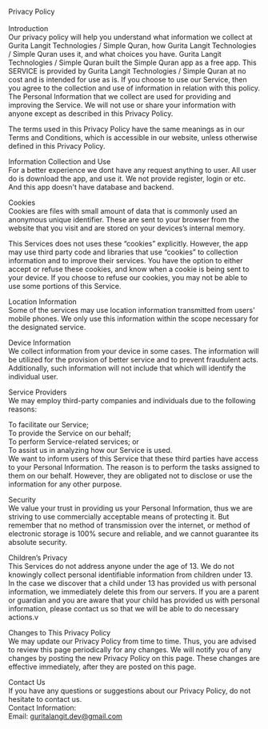 Privacy Policy<br><br>
Introduction<br>
Our privacy policy will help you understand what information we collect at Gurita Langit Technologies / Simple Quran, how Gurita Langit Technologies / Simple Quran uses it, and what choices you have. Gurita Langit Technologies / Simple Quran built the Simple Quran app as a free app. This SERVICE is provided by Gurita Langit Technologies / Simple Quran at no cost and is intended for use as is. If you choose to use our Service, then you agree to the collection and use of information in relation with this policy. The Personal Information that we collect are used for providing and improving the Service. We will not use or share your information with anyone except as described in this Privacy Policy.<br>

The terms used in this Privacy Policy have the same meanings as in our Terms and Conditions, which is accessible in our website, unless otherwise defined in this Privacy Policy.<br>

Information Collection and Use<br>
For a better experience we dont have any request anything to user. All user do is download the app, and use it. We not provide register, login or etc. And this app doesn't have database and backend.<br>

Cookies<br>
Cookies are files with small amount of data that is commonly used an anonymous unique identifier. These are sent to your browser from the website that you visit and are stored on your devices’s internal memory.<br>

This Services does not uses these “cookies” explicitly. However, the app may use third party code and libraries that use “cookies” to collection information and to improve their services. You have the option to either accept or refuse these cookies, and know when a cookie is being sent to your device. If you choose to refuse our cookies, you may not be able to use some portions of this Service.<br>

Location Information<br>
Some of the services may use location information transmitted from users' mobile phones. We only use this information within the scope necessary for the designated service.<br>

Device Information<br>
We collect information from your device in some cases. The information will be utilized for the provision of better service and to prevent fraudulent acts. Additionally, such information will not include that which will identify the individual user.<br>

Service Providers<br>
We may employ third-party companies and individuals due to the following reasons:<br>

To facilitate our Service;<br>
To provide the Service on our behalf;<br>
To perform Service-related services; or<br>
To assist us in analyzing how our Service is used.<br>
We want to inform users of this Service that these third parties have access to your Personal Information. The reason is to perform the tasks assigned to them on our behalf. However, they are obligated not to disclose or use the information for any other purpose.<br>

Security<br>
We value your trust in providing us your Personal Information, thus we are striving to use commercially acceptable means of protecting it. But remember that no method of transmission over the internet, or method of electronic storage is 100% secure and reliable, and we cannot guarantee its absolute security.<br>

Children’s Privacy<br>
This Services do not address anyone under the age of 13. We do not knowingly collect personal identifiable information from children under 13. In the case we discover that a child under 13 has provided us with personal information, we immediately delete this from our servers. If you are a parent or guardian and you are aware that your child has provided us with personal information, please contact us so that we will be able to do necessary actions.v

Changes to This Privacy Policy<br>
We may update our Privacy Policy from time to time. Thus, you are advised to review this page periodically for any changes. We will notify you of any changes by posting the new Privacy Policy on this page. These changes are effective immediately, after they are posted on this page.<br>

Contact Us<br>
If you have any questions or suggestions about our Privacy Policy, do not hesitate to contact us.<br>
Contact Information:<br>
Email: guritalangit.dev@gmail.com<br>
